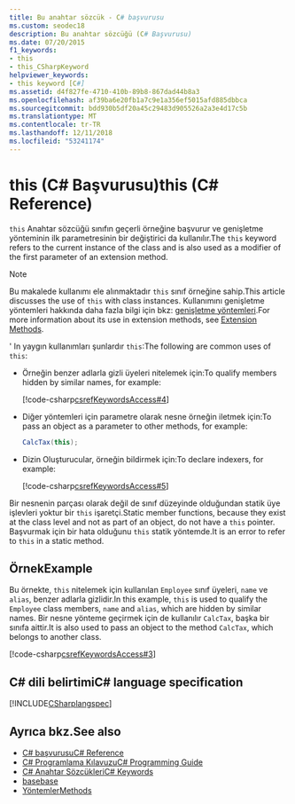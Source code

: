 ```yaml
---
title: Bu anahtar sözcük - C# başvurusu
ms.custom: seodec18
description: Bu anahtar sözcüğü (C# Başvurusu)
ms.date: 07/20/2015
f1_keywords:
- this
- this_CSharpKeyword
helpviewer_keywords:
- this keyword [C#]
ms.assetid: d4f827fe-4710-410b-89b8-867dad44b8a3
ms.openlocfilehash: af39ba6e20fb1a7c9e1a356ef5015afd885dbbca
ms.sourcegitcommit: bdd930b5df20a45c29483d905526a2a3e4d17c5b
ms.translationtype: MT
ms.contentlocale: tr-TR
ms.lasthandoff: 12/11/2018
ms.locfileid: "53241174"
---
```

# <a name="this-c-reference"></a><span data-ttu-id="03cd4-103">this (C# Başvurusu)</span><span class="sxs-lookup"><span data-stu-id="03cd4-103">this (C# Reference)</span></span>

<span data-ttu-id="03cd4-104">`this` Anahtar sözcüğü sınıfın geçerli örneğine başvurur ve genişletme yönteminin ilk parametresinin bir değiştirici da kullanılır.</span><span class="sxs-lookup"><span data-stu-id="03cd4-104">The `this` keyword refers to the current instance of the class and is also used as a modifier of the first parameter of an extension method.</span></span>

> [!NOTE]
> <span data-ttu-id="03cd4-105">Bu makalede kullanımı ele alınmaktadır `this` sınıf örneğine sahip.</span><span class="sxs-lookup"><span data-stu-id="03cd4-105">This article discusses the use of `this` with class instances.</span></span> <span data-ttu-id="03cd4-106">Kullanımını genişletme yöntemleri hakkında daha fazla bilgi için bkz: [genişletme yöntemleri](../../../csharp/programming-guide/classes-and-structs/extension-methods.md).</span><span class="sxs-lookup"><span data-stu-id="03cd4-106">For more information about its use in extension methods, see [Extension Methods](../../../csharp/programming-guide/classes-and-structs/extension-methods.md).</span></span>

<span data-ttu-id="03cd4-107">' In yaygın kullanımları şunlardır `this`:</span><span class="sxs-lookup"><span data-stu-id="03cd4-107">The following are common uses of `this`:</span></span>

- <span data-ttu-id="03cd4-108">Örneğin benzer adlarla gizli üyeleri nitelemek için:</span><span class="sxs-lookup"><span data-stu-id="03cd4-108">To qualify members hidden by similar names, for example:</span></span>

  [!code-csharp[csrefKeywordsAccess#4](~/samples/snippets/csharp/VS_Snippets_VBCSharp/csrefKeywordsAccess/CS/csrefKeywordsAccess.cs#4)]  

- <span data-ttu-id="03cd4-109">Diğer yöntemleri için parametre olarak nesne örneğin iletmek için:</span><span class="sxs-lookup"><span data-stu-id="03cd4-109">To pass an object as a parameter to other methods, for example:</span></span>

  ```csharp
  CalcTax(this);
  ```

- <span data-ttu-id="03cd4-110">Dizin Oluşturucular, örneğin bildirmek için:</span><span class="sxs-lookup"><span data-stu-id="03cd4-110">To declare indexers, for example:</span></span>

  [!code-csharp[csrefKeywordsAccess#5](~/samples/snippets/csharp/VS_Snippets_VBCSharp/csrefKeywordsAccess/CS/csrefKeywordsAccess.cs#5)]

<span data-ttu-id="03cd4-111">Bir nesnenin parçası olarak değil de sınıf düzeyinde olduğundan statik üye işlevleri yoktur bir `this` işaretçi.</span><span class="sxs-lookup"><span data-stu-id="03cd4-111">Static member functions, because they exist at the class level and not as part of an object, do not have a `this` pointer.</span></span> <span data-ttu-id="03cd4-112">Başvurmak için bir hata olduğunu `this` statik yöntemde.</span><span class="sxs-lookup"><span data-stu-id="03cd4-112">It is an error to refer to `this` in a static method.</span></span>

## <a name="example"></a><span data-ttu-id="03cd4-113">Örnek</span><span class="sxs-lookup"><span data-stu-id="03cd4-113">Example</span></span>

<span data-ttu-id="03cd4-114">Bu örnekte, `this` nitelemek için kullanılan `Employee` sınıf üyeleri, `name` ve `alias`, benzer adlarla gizlidir.</span><span class="sxs-lookup"><span data-stu-id="03cd4-114">In this example, `this` is used to qualify the `Employee` class members, `name` and `alias`, which are hidden by similar names.</span></span> <span data-ttu-id="03cd4-115">Bir nesne yönteme geçirmek için de kullanılır `CalcTax`, başka bir sınıfa aittir.</span><span class="sxs-lookup"><span data-stu-id="03cd4-115">It is also used to pass an object to the method `CalcTax`, which belongs to another class.</span></span>

[!code-csharp[csrefKeywordsAccess#3](~/samples/snippets/csharp/VS_Snippets_VBCSharp/csrefKeywordsAccess/CS/csrefKeywordsAccess.cs#3)]

## <a name="c-language-specification"></a><span data-ttu-id="03cd4-116">C# dili belirtimi</span><span class="sxs-lookup"><span data-stu-id="03cd4-116">C# language specification</span></span>

[!INCLUDE[CSharplangspec](~/includes/csharplangspec-md.md)]

## <a name="see-also"></a><span data-ttu-id="03cd4-117">Ayrıca bkz.</span><span class="sxs-lookup"><span data-stu-id="03cd4-117">See also</span></span>

- [<span data-ttu-id="03cd4-118">C# başvurusu</span><span class="sxs-lookup"><span data-stu-id="03cd4-118">C# Reference</span></span>](../index.md)
- [<span data-ttu-id="03cd4-119">C# Programlama Kılavuzu</span><span class="sxs-lookup"><span data-stu-id="03cd4-119">C# Programming Guide</span></span>](../../programming-guide/index.md)
- [<span data-ttu-id="03cd4-120">C# Anahtar Sözcükleri</span><span class="sxs-lookup"><span data-stu-id="03cd4-120">C# Keywords</span></span>](index.md)
- [<span data-ttu-id="03cd4-121">base</span><span class="sxs-lookup"><span data-stu-id="03cd4-121">base</span></span>](base.md)
- [<span data-ttu-id="03cd4-122">Yöntemler</span><span class="sxs-lookup"><span data-stu-id="03cd4-122">Methods</span></span>](../../programming-guide/classes-and-structs/methods.md)

